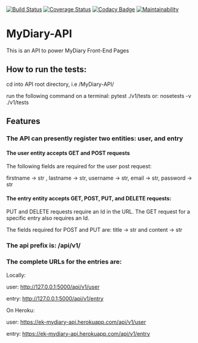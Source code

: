 [![Build Status](https://travis-ci.org/Edward-K1/MyDiary-API.svg?branch=develop)](https://travis-ci.org/Edward-K1/MyDiary-API)
[![Coverage Status](https://coveralls.io/repos/github/Edward-K1/MyDiary-API/badge.svg?branch=feature)](https://coveralls.io/github/Edward-K1/MyDiary-API?branch=feature)
[![Codacy Badge](https://api.codacy.com/project/badge/Grade/bcdc7f46a0df4609a99c7fccf0281ec0)](https://www.codacy.com/app/Edward-K1/MyDiary-API?utm_source=github.com&amp;utm_medium=referral&amp;utm_content=Edward-K1/MyDiary-API&amp;utm_campaign=Badge_Grade)
[![Maintainability](https://api.codeclimate.com/v1/badges/5a4da4bfaef192469018/maintainability)](https://codeclimate.com/github/Edward-K1/MyDiary-API/maintainability)

# MyDiary-API
This is an API to power MyDiary Front-End Pages

## How to run the tests:

 cd into API root directory, i.e /MyDiary-API/

 run the following command on a terminal: pytest ./v1/tests or: nosetests -v ./v1/tests


## Features

### The API can presently register two entities: user, and entry

#### The user entity accepts GET and POST requests

 The following fields are required for the user post request:

   firstname -> str , lastname -> str, username -> str, email -> str, password -> str

#### The entry entity accepts GET, POST, PUT, and DELETE requests:

 PUT and DELETE requests require an Id in the URL. The GET request for a specific entry also requires an Id.

 The fields required for POST and PUT are: title -> str and content -> str

### The api prefix is: /api/v1/

### The complete URLs for the entries are:

Locally:

user: http://127.0.0.1:5000/api/v1/user

entry: http://127.0.0.1:5000/api/v1/entry


On Heroku:

user: https://ek-mydiary-api.herokuapp.com/api/v1/user

entry: https://ek-mydiary-api.herokuapp.com/api/v1/entry

